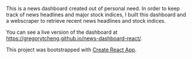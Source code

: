 This is a news dashboard created out of personal need. In order to keep track of news headlines and major stock indices, I built this dashboard and a webscraper to retrieve recent news headlines and stock indices.

You can see a live version of the dashboard at https://gregorytcheng.github.io/news-dashboard-react/.

This project was bootstrapped with [Create React App](https://github.com/facebook/create-react-app).